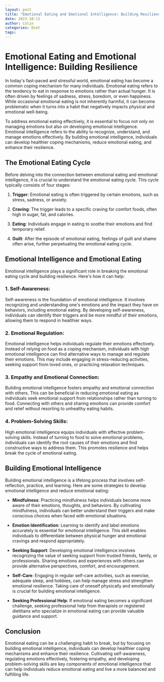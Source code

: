 ```yaml
---
layout: post
title: "Emotional Eating and Emotional Intelligence: Building Resilience"
date: 2023-10-11
author: Colin
categories: Diet
tags: 
---
```


# Emotional Eating and Emotional Intelligence: Building Resilience

In today's fast-paced and stressful world, emotional eating has become a common coping mechanism for many individuals. Emotional eating refers to the tendency to eat in response to emotions rather than actual hunger. It is often driven by feelings of sadness, stress, boredom, or even happiness. While occasional emotional eating is not inherently harmful, it can become problematic when it turns into a habit that negatively impacts physical and emotional well-being.

To address emotional eating effectively, it is essential to focus not only on managing emotions but also on developing emotional intelligence. Emotional intelligence refers to the ability to recognize, understand, and manage emotions effectively. By building emotional intelligence, individuals can develop healthier coping mechanisms, reduce emotional eating, and enhance their resilience.

## The Emotional Eating Cycle

Before delving into the connection between emotional eating and emotional intelligence, it is crucial to understand the emotional eating cycle. This cycle typically consists of four stages:

1. **Trigger**: Emotional eating is often triggered by certain emotions, such as stress, sadness, or anxiety.

2. **Craving**: The trigger leads to a specific craving for comfort foods, often high in sugar, fat, and calories.

3. **Eating**: Individuals engage in eating to soothe their emotions and find temporary relief.

4. **Guilt**: After the episode of emotional eating, feelings of guilt and shame often arise, further perpetuating the emotional eating cycle.

## Emotional Intelligence and Emotional Eating

Emotional intelligence plays a significant role in breaking the emotional eating cycle and building resilience. Here's how it can help:

### 1. Self-Awareness:

Self-awareness is the foundation of emotional intelligence. It involves recognizing and understanding one's emotions and the impact they have on behaviors, including emotional eating. By developing self-awareness, individuals can identify their triggers and be more mindful of their emotions, allowing them to respond in healthier ways.

### 2. Emotional Regulation:

Emotional intelligence helps individuals regulate their emotions effectively. Instead of relying on food as a coping mechanism, individuals with high emotional intelligence can find alternative ways to manage and regulate their emotions. This may include engaging in stress-reducing activities, seeking support from loved ones, or practicing relaxation techniques.

### 3. Empathy and Emotional Connection:

Building emotional intelligence fosters empathy and emotional connection with others. This can be beneficial in reducing emotional eating as individuals seek emotional support from relationships rather than turning to food. Connecting with others and sharing emotions can provide comfort and relief without resorting to unhealthy eating habits.

### 4. Problem-Solving Skills:

High emotional intelligence equips individuals with effective problem-solving skills. Instead of turning to food to solve emotional problems, individuals can identify the root causes of their emotions and find constructive ways to address them. This promotes resilience and helps break the cycle of emotional eating.

## Building Emotional Intelligence

Building emotional intelligence is a lifelong process that involves self-reflection, practice, and learning. Here are some strategies to develop emotional intelligence and reduce emotional eating:

- **Mindfulness**: Practicing mindfulness helps individuals become more aware of their emotions, thoughts, and behaviors. By cultivating mindfulness, individuals can better understand their triggers and make conscious choices when faced with emotional situations.

- **Emotion Identification**: Learning to identify and label emotions accurately is essential for emotional intelligence. This skill enables individuals to differentiate between physical hunger and emotional cravings and respond appropriately.

- **Seeking Support**: Developing emotional intelligence involves recognizing the value of seeking support from trusted friends, family, or professionals. Sharing emotions and experiences with others can provide alternative perspectives, comfort, and encouragement.

- **Self-Care**: Engaging in regular self-care activities, such as exercise, adequate sleep, and hobbies, can help manage stress and strengthen emotional resilience. Taking care of oneself physically and emotionally is crucial for building emotional intelligence.

- **Seeking Professional Help**: If emotional eating becomes a significant challenge, seeking professional help from therapists or registered dietitians who specialize in emotional eating can provide valuable guidance and support.

## Conclusion

Emotional eating can be a challenging habit to break, but by focusing on building emotional intelligence, individuals can develop healthier coping mechanisms and enhance their resilience. Cultivating self-awareness, regulating emotions effectively, fostering empathy, and developing problem-solving skills are key components of emotional intelligence that can help individuals reduce emotional eating and live a more balanced and fulfilling life.